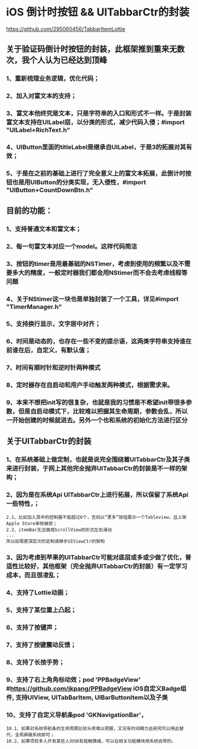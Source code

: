 # iOS 倒计时按钮  &&  UITabbarCtr的封装

https://github.com/295060456/TabbarItemLottie

## 关于验证码倒计时按钮的封装，此框架推到重来无数次，我个人认为已经达到顶峰
### 1、重新梳理业务逻辑，优化代码；
### 2、加入对富文本的支持；
### 3、富文本他终究是文本，只是字符串的入口和形式不一样。于是封装富文本支持在UILabel层，以分类的形式，减少代码入侵；#import "UILabel+RichText.h"
### 4、UIButton里面的titleLabel是继承自UILabel，于是3的拓展对其有效；
### 5、于是在之前的基础上进行了完全意义上的富文本拓展，此倒计时按钮也是用UIButton的分类实现，无入侵性，#import "UIButton+CountDownBtn.h"
## 目前的功能：
### 1、支持普通文本和富文本；
### 2、每一句富文本对应一个model。这样代码简洁
### 3、按钮的timer是用最基础的NSTimer，考虑到使用的频繁以及不需要多大的精度，一般定时器我们都会用NStimer而不会去考虑线程等问题
### 4、关于NStimer这一块也是单独封装了一个工具，详见#import "TimerManager.h"
### 5、支持换行显示，文字居中对齐；
### 6、时间是动态的，也存在一些不变的提示语，这两类字符串支持谁在前谁在后，自定义，有默认值；
### 7、时间有顺时针和逆时针两种模式
### 8、定时器存在自启动和用户手动触发两种模式，根据需求来。
### 9、本来不想把init写的很复杂，也就是我的习惯是不希望init带很多参数，但是自启动模式下，比较难以把握其生命周期，参数会乱，所以一开始创建的时候就进去。另外一个也和系统的初始化方法进行区分
## 关于UITabbarCtr的封装
### 1、在系统基础上做定制，也就是说完全围绕着UITabbarCtr及其子类来进行封装，于网上其他完全抛弃UITabbarCtr的封装是不一样的架构；
### 2、因为是在系统Api UITabbarCtr上进行拓展，所以保留了系统Api一些特性，；
    2.1、比如加入其中的控制器不能超过6个，否则以“更多”按钮展示一个Tableview，且上架Apple Store审核被拒；
    2.2、itemBar无法做成ScrollView的形式左右滑动
    ...
    所以如需更深层次的定制请移步UIViewCtr的架构
    
### 3、因为考虑到苹果的UITabbarCtr可能对底层或多或少做了优化，普适性比较好，其他框架（完全抛弃UITabbarCtr的封装）有一定学习成本，而且很凌乱；
### 4、支持了Lottie动画；
### 5、支持了某位置上凸起；
### 6、支持了按键声；
### 7、支持了按键震动反馈；
### 8、支持了长按手势；
### 9、支持了右上角角标动效；pod 'PPBadgeView' #https://github.com/jkpang/PPBadgeView iOS自定义Badge组件, 支持UIView, UITabBarItem, UIBarButtonItem以及子类
### 10、支持了自定义导航条pod 'GKNavigationBar'，
    10.1、如果对系统导航条的生命周期比较头疼难以把握，又没有时间精力去研究可以用此替代，全局屏蔽系统即可；
    10.2、如果项目多人开发某些人对GK有抵触情绪，可以在相关功能模块用系统自带的。


